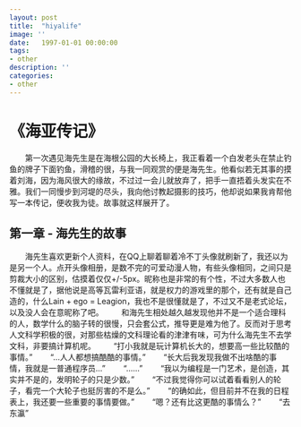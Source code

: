 ```yaml
---
layout: post
title:  "hiyalife"
image: ''
date:   1997-01-01 00:00:00
tags:
- other
description: ''
categories:
- other 
---
```


# 《海亚传记》  
&emsp;&emsp;第一次遇见海先生是在海根公园的大长椅上，我正看着一个白发老头在禁止钓鱼的牌子下面钓鱼，滑稽的很，与我一同观赏的便是海先生。他看似若无其事的摸着刘海，因为海风很大的缘故，不过过一会儿就放弃了，把手一直捂着头发实在不雅。我们一同慢步到河堤的尽头，我向他讨教起摄影的技巧，他却说如果我肯帮他写一本传记，便收我为徒。故事就这样展开了。
    
## 第一章 - 海先生的故事
    
&emsp;&emsp;海先生喜欢更新个人资料，在QQ上聊着聊着冷不丁头像就刷新了，我还以为是另一个人。点开头像相册，是数不完的可爱动漫人物，有些头像相同，之间只是剪裁大小的区别，估摸着仅仅+/-5px。昵称也是非常的有个性，不过大多数人也不懂就是了，据他说是高等瓦雷利亚语，就是权力的游戏里的那个，还有就是自己造的，什么Lain + ego = Leagion，我也不是很懂就是了，不过又不是老式论坛，以及没人会在意昵称了吧。
&emsp;&emsp;和海先生相处越久越发现他并不是一个适合理科的人，数学什么的脑子转的很慢，只会套公式，推导更是难为他了。反而对于思考人文科学积极的很，对那些枯燥的文科理论看的津津有味，可为什么海先生不去学文科，非要搞计算机呢。
&emsp;&emsp;“打小我就是玩计算机长大的，想要高一些比较酷的事情。”
&emsp;&emsp;“...人人都想搞酷酷的事情。”
&emsp;&emsp;“长大后我发现我做不出啥酷的事情，我就是一普通程序员...”
&emsp;&emsp;“......”
&emsp;&emsp;“我以为编程是一门艺术，是创造，其实并不是的，发明轮子的只是少数。”
&emsp;&emsp;“不过我觉得你可以试着看看别人的轮子，看完一个大轮子也挺厉害的不是么。”
&emsp;&emsp;“的确如此，但目前并不在我的日程表上，我还要一些重要的事情要做。”
&emsp;&emsp;“嗯？还有比这更酷的事情么？”
&emsp;&emsp;“去东瀛”
